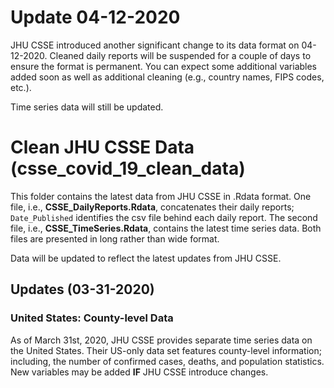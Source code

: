 # Update 04-12-2020

JHU CSSE introduced another significant change to its data format on 04-12-2020. Cleaned daily reports will be suspended for a couple of days to ensure the format is permanent. You can expect some additional variables added soon as well as additional cleaning (e.g., country names, FIPS codes, etc.).

Time series data will still be updated.

# Clean JHU CSSE Data (csse_covid_19_clean_data)

This folder contains the latest data from JHU CSSE in .Rdata format. One file, i.e., **CSSE_DailyReports.Rdata**, concatenates their daily reports; `Date_Published` identifies the csv file behind each daily report. The second file, i.e., **CSSE_TimeSeries.Rdata**,  contains the latest time series data. Both files are presented in long rather than wide format. 

Data will be updated to reflect the latest updates from JHU CSSE. 

## Updates (03-31-2020)

### **United States: County-level Data**

As of March 31st, 2020, JHU CSSE provides separate time series data on the United States. Their US-only data set features county-level information; including, the number of confirmed cases, deaths, and population statistics. New variables may be added **IF** JHU CSSE introduce changes.
